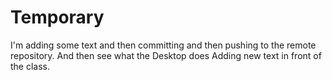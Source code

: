 # Temporary
I'm adding some text and then committing and then pushing to the remote repository.  And then see what the Desktop does
Adding new text in front of the class.